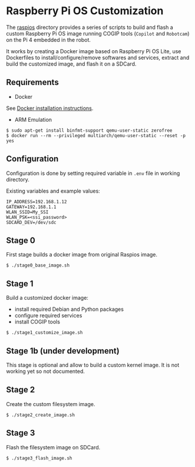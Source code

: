 # Raspberry Pi OS Customization

The [raspios](raspios/) directory provides a series of scripts to build and flash
a custom Raspberry Pi OS image running COGIP tools (`Copilot` and `Robotcam`) on the Pi 4 embedded in the robot.

It works by creating a Docker image based on Raspberry Pi OS Lite, use Dockerfiles
to install/configure/remove softwares and services, extract and build the customized image,
and flash it on a SDCard.

## Requirements

 - Docker

See [Docker installation instructions](https://docs.docker.com/engine/install/).

 - ARM Emulation

```
$ sudo apt-get install binfmt-support qemu-user-static zerofree
$ docker run --rm --privileged multiarch/qemu-user-static --reset -p yes
```

## Configuration

Configuration is done by setting required variable in `.env` file in working directory.

Existing variables and example values:

```
IP_ADDRESS=192.168.1.12
GATEWAY=192.168.1.1
WLAN_SSID=My_SSI
WLAN_PSK=<ssi_password>
SDCARD_DEV=/dev/sdc
```

## Stage 0

First stage builds a docker image from original Raspios image.

```
$ ./stage0_base_image.sh
```

## Stage 1

Build a customized docker image:
 - install required Debian and Python packages
 - configure required services
 - install COGIP tools

```
$ ./stage1_customize_image.sh
```

## Stage 1b (under development)

This stage is optional and allow to build a custom kernel image.
It is not working yet so not documented.

## Stage 2

Create the custom filesystem image.

```
$ ./stage2_create_image.sh
```

## Stage 3

Flash the filesystem image on SDCard.

```
$ ./stage3_flash_image.sh
```
